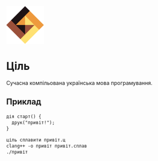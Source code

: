 <img src="./assets/logo.png" width="100" height="100" />

# Ціль

Сучасна компільована українська мова програмування.

## Приклад

```ціль
дія старт() {
  друк("привіт!");
}
```

```shell
ціль сплавити привіт.ц
clang++ -o привіт привіт.сплав
./привіт
```